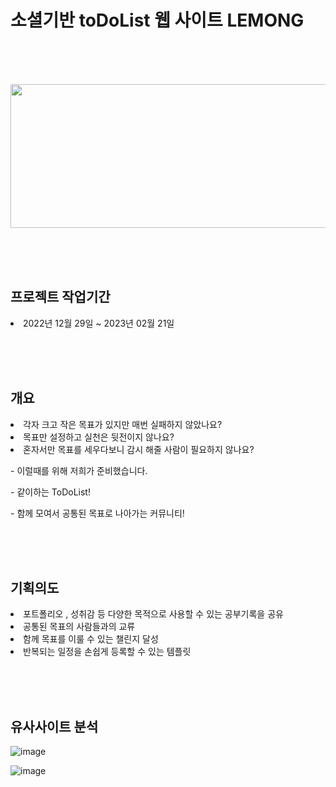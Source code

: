 <h1>소셜기반 toDoList 웹 사이트 LEMONG</h1>

<br/><br/><br/>

<p align="center" display="inline-block">
    <img src="https://user-images.githubusercontent.com/106515028/221399364-9ad009b6-84ac-43b5-900b-5f6781bb103f.png" width="800px" height="230px">    
</p>

<br/><br/><br/>

<h2>프로젝트 작업기간</h2>

<li> 2022년 12월 29일 ~ 2023년 02월 21일

<br/><br/><br/>

<h2>개요</h2>

<li> 각자 크고 작은 목표가 있지만 매번 실패하지 않았나요?
<li> 목표만 설정하고 실천은 뒷전이지 않나요?
<li> 혼자서만 목표를 세우다보니 감시 해줄 사람이 필요하지 않나요?

 <br/>
    

<p> - 이럴때를 위해 저희가 준비했습니다. <p/>
<p>  - 같이하는 ToDoList! <p/>
<p>  - 함께 모여서 공통된 목표로 나아가는 커뮤니티! </p>

<br/><br/><br/>

<h2>기획의도</h2>
    
<li> 포트폴리오 , 성취감 등 다양한 목적으로 사용할 수 있는 공부기록을 공유
<li> 공통된 목표의 사람들과의 교류
<li> 함께 목표를 이룰 수 있는 챌린지 달성
<li> 반복되는 일정을 손쉽게 등록할 수 있는 템플릿 

<br/><br/><br/>

<h2>유사사이트 분석</h2>

![image](https://user-images.githubusercontent.com/106515028/221400934-67db680f-bb26-40ed-a401-c894ca06a725.png)
    
![image](https://user-images.githubusercontent.com/106515028/221400964-3a24b1fe-ba86-4baf-aa9c-4e253f4b295b.png)


    

    
